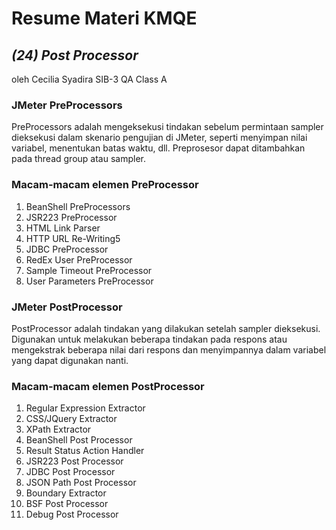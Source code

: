 # Resume Materi KMQE
## _(24) Post Processor_
oleh Cecilia Syadira SIB-3 QA Class A

### JMeter PreProcessors
PreProcessors adalah mengeksekusi tindakan sebelum permintaan sampler dieksekusi dalam skenario pengujian di JMeter, seperti menyimpan nilai variabel, menentukan batas waktu, dll. 
Preprosesor dapat ditambahkan pada thread group atau sampler.


### Macam-macam elemen PreProcessor
1. BeanShell PreProcessors
2. JSR223 PreProcessor
3. HTML Link Parser
4. HTTP URL Re-Writing5
5. JDBC PreProcessor 
6. RedEx User PreProcessor
7. Sample Timeout PreProcessor 
8. User Parameters PreProcessor


### JMeter PostProcessor
PostProcessor adalah tindakan yang dilakukan setelah sampler dieksekusi. Digunakan untuk melakukan beberapa tindakan pada respons atau mengekstrak beberapa nilai dari respons dan menyimpannya dalam variabel yang dapat digunakan nanti.


### Macam-macam elemen PostProcessor
1. Regular Expression Extractor
2. CSS/JQuery Extractor
3. XPath Extractor
4. BeanShell Post Processor
5. Result Status Action Handler
6. JSR223 Post Processor
7. JDBC Post Processor
8. JSON Path Post Processor
9. Boundary Extractor
10. BSF Post Processor
11. Debug Post Processor
